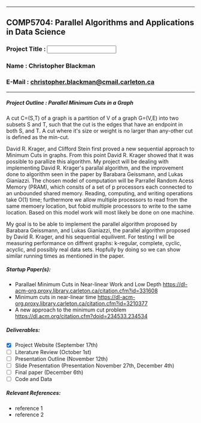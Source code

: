 <hr>

## COMP5704: Parallel Algorithms and Applications in Data Science
### Project Title : <input here>
### Name : Christopher Blackman
### E-Mail : christopher.blackman@cmail.carleton.ca

<hr>

##### Project Outline : Parallel Minimum Cuts in a Graph
A cut C=(S,T) of a graph is a partition of V of a graph G=(V,E) into two subsets S and T, such that the cut is the edges that have an endpoint in both S, and T.
A cut where it's size or weight is no larger than any-other cut is defined as the min-cut.

David R. Krager, and Clifford Stein first proved a new sequential approach to Minimum Cuts in graphs.
From this point David R. Krager showed that it was possible to parallize this algorithm. My project will be dealing with implementing David R. Krager's parallal algorithm, and the improvement done to algorithm seen in the paper by Barabara Geissmann, and Lukas Gianiazzi. The chosen model of computation will be Parrallel Random Acess Memory (PRAM), which consits of a set of p processors each connected to an unbounded shared memory. Reading, computing, and writing operations take O(1) time; furthermore we allow multiple processors to read from the same memoery location, but fobid multiple processors to write to the same location. Based on this model work will most likely be done on one machine.

My goal is to be able to implement the parallel algorithm proposed by Barabara Geissmann, and Lukas Gianiazzi, the parallel algorithm proposed by David R. Krager, and his sequential equilivent. For testing I will be measuring performance on diffrent graphs: k-regular, complete, cyclic, acyclic, and possibly real data sets. Hopfully by doing so we can show similar running times as mentioned in the paper.


 
##### Startup Paper(s):
  - Parallael Minimum Cuts in Near-linear Work and Low Depth https://dl-acm-org.proxy.library.carleton.ca/citation.cfm?id=331608
  - Minimum cuts in near-linear time https://dl-acm-org.proxy.library.carleton.ca/citation.cfm?id=3210377
  - A new approach to the minimum cut problem https://dl.acm.org/citation.cfm?doid=234533.234534
  
##### Deliverables:
  - [x] Project Website (September 17th)
  - [ ] Literature Review (October 1st)
  - [ ] Presentation Outline (November 12th)
  - [ ] Slide Presentation (Presentation November 27th, December 4th)
  - [ ] Final paper (December 6th)
  - [ ] Code and Data
##### Relevant References:
  - reference 1
  - reference 2
